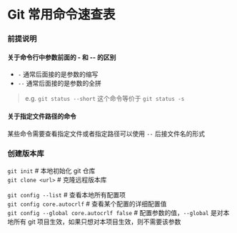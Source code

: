 # Git 常用命令速查表

### 前提说明
#### 关于命令行中参数前面的 - 和 -- 的区别
- `-` 通常后面接的是参数的缩写
- `--` 通常后面接的是参数的全拼  

> e.g. `git status --short` 这个命令等价于 `git status -s`


#### 关于指定文件路径的命令
某些命令需要查看指定文件或者指定路径可以使用 `--` 后接文件名的形式



### 创建版本库
`git init`  # 本地初始化 git 仓库  
`git clone <url>`  # 克隆远程版本库  

`git config --list`  # 查看本地所有配置项  
`git config core.autocrlf`  # 查看某个配置的详细配置值  
`git config --global core.autocrlf false`  # 配置参数的值，`--global` 是对本地所有 git 项目生效，如果只想对本项目生效，则不需要该参数
